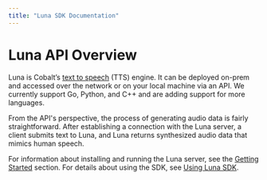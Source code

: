 ```yaml
---
title: "Luna SDK Documentation"
---
```


# Luna API Overview
Luna is Cobalt’s [text to speech](https://en.wikipedia.org/wiki/Speech_synthesis)
(TTS) engine. It can be deployed on-prem and accessed over the network or on your
local machine via an API. We currently support Go, Python, and C++ and are adding 
support for more languages.

From the API's perspective, the process of generating audio data is fairly
straightforward. After establishing a connection with the Luna server, a client
submits text to Luna, and Luna returns synthesized audio data that mimics human
speech.

For information about installing and running the Luna server, see the
[Getting Started](./getting-started) section. For details about using the SDK,
see [Using Luna SDK](./using-luna-sdk).

